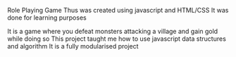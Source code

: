 Role Playing Game 
Thus was created using javascript and HTML/CSS
It was done for learning purposes

It is a game where you defeat monsters attacking a village and gain gold while doing so
This project taught me how to use javascript data structures and algorithm
It is a fully modularised project
